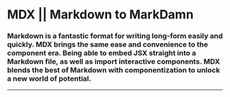 # MDX || Markdown to MarkDamn

<!-- MDX brings the world of components to the convenience of Markdown.

The ability to blend JSX with Markdown you have the ability to pull components straight into your markdown file.

Turning a Markdown file into an interactive project opens up a world of possibilities. -->

### Markdown is a fantastic format for writing long-form easily and quickly. MDX brings the same ease and convenience to the component era. Being able to embed JSX straight into a Markdown file, as well as import interactive components. MDX blends the best of Markdown with componentization to unlock a new world of potential.

---


